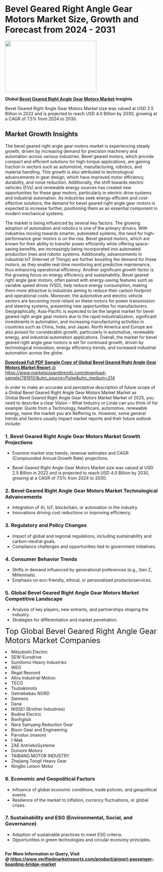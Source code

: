 <H1>Bevel Geared Right Angle Gear Motors Market Size, Growth and Forecast from 2024 - 2031</H1><img class="aligncenter size-medium wp-image-584254" src="https://thirdeyenews.in/wp-content/uploads/2024/09/Global-Market-Research-300x168.jpeg" alt="" width="300" height="168" /><p><strong>Global&nbsp;<a href="https://www.marketsizeandtrends.com/download-sample/781910/&amp;utm_source=Pulse&amp;utm_medium=214">Bevel Geared Right Angle Gear Motors Market</a> Insights</strong></p><p>Bevel Geared Right Angle Gear Motors Market size was valued at USD 2.5 Billion in 2022 and is projected to reach USD 4.0 Billion by 2030, growing at a CAGR of 7.5% from 2024 to 2030.</p><p><h2>Market Growth Insights</h2> <p>The bevel geared right angle gear motors market is experiencing steady growth, driven by increasing demand for precision machinery and automation across various industries. Bevel geared motors, which provide compact and efficient solutions for high-torque applications, are gaining traction in sectors such as automotive, manufacturing, robotics, and material handling. This growth is also attributed to technological advancements in gear design, which have improved motor efficiency, durability, and noise reduction. Additionally, the shift towards electric vehicles (EVs) and renewable energy sources has created new opportunities for these gear motors, particularly in electric drive systems and industrial automation. As industries seek energy-efficient and cost-effective solutions, the demand for bevel geared right angle gear motors is expected to increase further, positioning them as an essential component in modern mechanical systems.</p> <p><a href="#"></a></p> <p>The market is being influenced by several key factors. The growing adoption of automation and robotics is one of the primary drivers. With industries moving towards smarter, automated systems, the need for high-performance gear motors is on the rise. Bevel geared motors, which are known for their ability to transfer power efficiently while offering space-saving benefits, are increasingly being incorporated into automated production lines and robotic systems. Additionally, advancements in industrial IoT (Internet of Things) are further boosting the demand for these motors, as they enable real-time monitoring and predictive maintenance, thus enhancing operational efficiency. Another significant growth factor is the growing focus on energy efficiency and sustainability. Bevel geared right angle gear motors, often paired with energy-saving features such as variable speed drives (VSD), help reduce energy consumption, making them more attractive in industries aiming to reduce their carbon footprint and operational costs. Moreover, the automotive and electric vehicle sectors are becoming more reliant on these motors for power transmission and steering systems, presenting new opportunities for manufacturers. Geographically, Asia-Pacific is expected to be the largest market for bevel geared right angle gear motors due to the rapid industrialization, significant investments in automation, and increasing manufacturing activities in countries such as China, India, and Japan. North America and Europe are also poised for considerable growth, particularly in automotive, renewable energy, and industrial automation applications. Overall, the market for bevel geared right angle gear motors is set for continued growth, driven by technological innovation, energy efficiency trends, and increased industrial automation across the globe.</p> <p><a href="#"></p><p><span class=""><strong>Download Full PDF Sample Copy of Global Bevel Geared Right Angle Gear Motors Market Report</strong> @ <a href="https://www.marketsizeandtrends.com/download-sample/781910/&amp;utm_source=Pulse&amp;utm_medium=214" target="_blank">https://www.marketsizeandtrends.com/download-sample/781910/&amp;utm_source=Pulse&amp;utm_medium=214</a></span></p><p>In order to make an accurate and perceptive description of future scope of a Global&nbsp;Bevel Geared Right Angle Gear Motors Market Market as Global&nbsp;Bevel Geared Right Angle Gear Motors Market Market of 2025, you need to describe a clear Vision &ndash; What Industry or Linda can you think of for example: Quote from a Technology, healthcare, automotive, renewable energy, name the market you are Reffering to. However, some general trends and factors usually impact market reports and their future outlook include:</p><h3>1.&nbsp;<strong>Bevel Geared Right Angle Gear Motors Market Growth Projections</strong></h3><ul><li>Examine market size trends, revenue estimates and CAGR (Compounded Annual Growth Rate) projections.</li><li><p>Bevel Geared Right Angle Gear Motors Market size was valued at USD 2.5 Billion in 2022 and is projected to reach USD 4.0 Billion by 2030, growing at a CAGR of 7.5% from 2024 to 2030.</p></li></ul><h3>2.&nbsp;<strong>Bevel Geared Right Angle Gear Motors Market Technological Advancements</strong></h3><ul><li>Integration of AI, IoT, blockchain, or automation in the industry.</li><li>Innovations driving cost reductions or improving efficiency.</li></ul><h3>3.&nbsp;<strong>Regulatory and Policy Changes</strong></h3><ul><li>Impact of global and regional regulations, including sustainability and carbon-neutral goals.</li><li>Compliance challenges and opportunities tied to government initiatives.</li></ul><h3>4.&nbsp;<strong>Consumer Behavior Trends</strong></h3><ul><li>Shifts in demand influenced by generational preferences (e.g., Gen Z, Millennials).</li><li>Emphasis on eco-friendly, ethical, or personalized products/services.</li></ul><h3>5.&nbsp;<strong>Global Bevel Geared Right Angle Gear Motors Market Competitive Landscape</strong></h3><ul><li>Analysis of key players, new entrants, and partnerships shaping the industry.</li><li>Strategies for differentiation and market penetration.</li></ul><p data-pm-slice="1 1 []"><span style="color: inherit; font-family: inherit; font-size: 25px;">Top Global Bevel Geared Right Angle Gear Motors Market Companies</span></p><div class="" data-test-id=""><p><li>Mitsubishi Electric</li><li> SEW-Eurodrive</li><li> Sumitomo Heavy Industries</li><li> WEG</li><li> Regal Rexnord</li><li> Altra Industrial Motion</li><li> TECO</li><li> Tsubakimoto</li><li> Getriebebau NORD</li><li> Siemens</li><li> Dana</li><li> NISSEI (Brother Industries)</li><li> Bodine Electric</li><li> Bonfiglioli</li><li> Nara Samyang Reduction Gear</li><li> Bison Gear and Engineering</li><li> Parvalux (maxon)</li><li> I-Mak</li><li> ZAE AntriebsSysteme</li><li> Dumore Motors</li><li> TAIBANG MOTOR INDUSTRY</li><li> Zhejiang Tongli Heavy Gear</li><li> Ningbo Leison Motor</li></p></div><h3>6.&nbsp;<strong>Economic and Geopolitical Factors</strong></h3><ul><li>Influence of global economic conditions, trade policies, and geopolitical events.</li><li>Resilience of the market to inflation, currency fluctuations, or global crises.</li></ul><h3>7.&nbsp;<strong>Sustainability and ESG (Environmental, Social, and Governance)</strong></h3><ul><li>Adoption of sustainable practices to meet ESG criteria.</li><li>Opportunities in green technologies and circular economy principles.</li></ul><h2><strong style="font-size: 14px;">For More Information or Query, Visit @&nbsp;</strong><a style="background-color: #ffffff; font-size: 14px;" href="https://www.marketsizeandtrends.com/report/bevel-geared-right-angle-gear-motors-market/" target="_blank">https://www.verifiedmarketreports.com/product/airport-passenger-boarding-bridge-market</a></h2>
